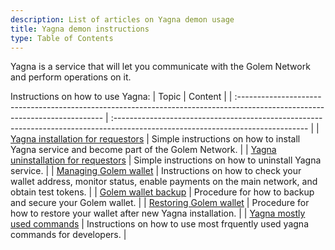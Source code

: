 ```yaml
---
description: List of articles on Yagna demon usage
title: Yagna demon instructions
type: Table of Contents
---
```


Yagna is a service that will let you communicate with the Golem Network and perform operations on it.

Instructions on how to use Yagna:
| Topic | Content |
| :-------------------------------------------------------------------------------------------------------------------------- | :------------------------------------------------------------------------------------------------------------------------------ |
| [Yagna installation for requestors](/docs/en/creators/tools/yagna/yagna-installation-for-requestors) | Simple instructions on how to install Yagna service and become part of the Golem Network. |
| [Yagna uninstallation for requestors](/docs/en/creators/tools/yagna/requestor-uninstallation) | Simple instructions on how to uninstall Yagna service. |
| [Managing Golem wallet](/docs/en/creators/tools/yagna/managing-golem-wallet) | Instructions on how to check your wallet address, monitor status, enable payments on the main network, and obtain test tokens. |
| [Golem wallet backup](/docs/en/creators/tools/yagna/golem-wallet-backup) | Procedure for how to backup and secure your Golem wallet. |
| [Restoring Golem wallet](/docs/en/creators/tools/yagna/restoring-golem-wallet) | Procedure for how to restore your wallet after new Yagna installation. |
| [Yagna mostly used commands](/docs/en/creators/tools/yagna/yagna-mostly-used-commands) | Instructions on how to use most frquently used yagna commands for developers. |
